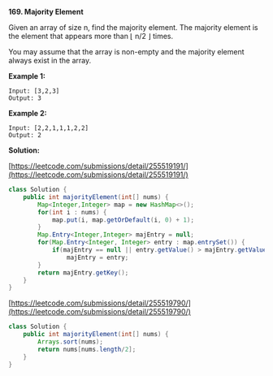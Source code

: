 **169. Majority Element**

Given an array of size n, find the majority element. The majority element is the element that appears more than ⌊ n/2 ⌋ times.

You may assume that the array is non-empty and the majority element always exist in the array.


**Example 1:**
```
Input: [3,2,3]
Output: 3
```
**Example 2:**
```
Input: [2,2,1,1,1,2,2]
Output: 2
```

**Solution:**

[https://leetcode.com/submissions/detail/255519191/](https://leetcode.com/submissions/detail/255519191/)
```java
class Solution {
    public int majorityElement(int[] nums) {        
        Map<Integer,Integer> map = new HashMap<>();
        for(int i : nums) {            
            map.put(i, map.getOrDefault(i, 0) + 1);            
        }
        Map.Entry<Integer,Integer> majEntry = null;
        for(Map.Entry<Integer, Integer> entry : map.entrySet()) {
            if(majEntry == null || entry.getValue() > majEntry.getValue())
                majEntry = entry;
        }       
        return majEntry.getKey();
    }
}
```

[https://leetcode.com/submissions/detail/255519790/](https://leetcode.com/submissions/detail/255519790/)
```java
class Solution {
    public int majorityElement(int[] nums) {
        Arrays.sort(nums);
        return nums[nums.length/2];
    }
}
```